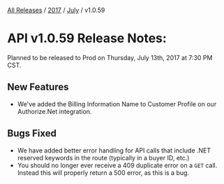 [All Releases](../../README.md) / [2017](../README.md) / [July](README.md) / v1.0.59
# API v1.0.59 Release Notes:

Planned to be released to Prod on Thursday, July 13th, 2017 at 7:30 PM CST.

## New Features

- We've added the Billing Information Name to Customer Profile on our Authorize.Net integration.

## Bugs Fixed

- We have added better error handling for API calls that include .NET reserved keywords in the route (typically in a buyer ID, etc.) 
- You should no longer ever receive a 409 duplicate error on a `GET` call. Instead this will properly return a 500 error, as this is a bug.




